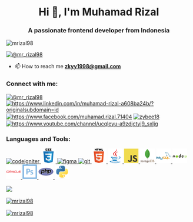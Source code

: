 <h1 align="center">Hi 👋, I'm Muhamad Rizal</h1>
<h3 align="center">A passionate frontend developer from Indonesia</h3>


<p align="left"> <img src="https://komarev.com/ghpvc/?username=mrizal98&label=Profile%20views&color=0e75b6&style=flat" alt="mrizal98" /> </p>

<p align="left"> <a href="https://twitter.com/@mr_rizal98" target="blank"><img src="https://img.shields.io/twitter/follow/@mr_rizal98?logo=twitter&style=for-the-badge" alt="@mr_rizal98" /></a> </p>

- 📫 How to reach me **zkyy1998@gmail.com**

<h3 align="left">Connect with me:</h3>
<p align="left">
<a href="https://twitter.com/@mr_rizal98" target="blank"><img align="center" src="https://raw.githubusercontent.com/rahuldkjain/github-profile-readme-generator/master/src/images/icons/Social/twitter.svg" alt="@mr_rizal98" height="30" width="40" /></a>
<a href="https://linkedin.com/in/https://www.linkedin.com/in/muhamad-rizal-a608ba24b/?originalsubdomain=id" target="blank"><img align="center" src="https://raw.githubusercontent.com/rahuldkjain/github-profile-readme-generator/master/src/images/icons/Social/linked-in-alt.svg" alt="https://www.linkedin.com/in/muhamad-rizal-a608ba24b/?originalsubdomain=id" height="30" width="40" /></a>
<a href="https://fb.com/https://www.facebook.com/muhamad.rizal.71404" target="blank"><img align="center" src="https://raw.githubusercontent.com/rahuldkjain/github-profile-readme-generator/master/src/images/icons/Social/facebook.svg" alt="https://www.facebook.com/muhamad.rizal.71404" height="30" width="40" /></a>
<a href="https://instagram.com/zybee18" target="blank"><img align="center" src="https://raw.githubusercontent.com/rahuldkjain/github-profile-readme-generator/master/src/images/icons/Social/instagram.svg" alt="zybee18" height="30" width="40" /></a>
<a href="https://www.youtube.com/c/https://www.youtube.com/channel/ucqleyu-a9zdjctyj9_sxljg" target="blank"><img align="center" src="https://raw.githubusercontent.com/rahuldkjain/github-profile-readme-generator/master/src/images/icons/Social/youtube.svg" alt="https://www.youtube.com/channel/ucqleyu-a9zdjctyj9_sxljg" height="30" width="40" /></a>
</p>

<h3 align="left">Languages and Tools:</h3>
<p align="left"> <a href="https://codeigniter.com" target="_blank" rel="noreferrer"> <img src="https://cdn.worldvectorlogo.com/logos/codeigniter.svg" alt="codeigniter" width="40" height="40"/> </a> <a href="https://www.w3schools.com/css/" target="_blank" rel="noreferrer"> <img src="https://raw.githubusercontent.com/devicons/devicon/master/icons/css3/css3-original-wordmark.svg" alt="css3" width="40" height="40"/> </a> <a href="https://www.figma.com/" target="_blank" rel="noreferrer"> <img src="https://www.vectorlogo.zone/logos/figma/figma-icon.svg" alt="figma" width="40" height="40"/> </a> <a href="https://git-scm.com/" target="_blank" rel="noreferrer"> <img src="https://www.vectorlogo.zone/logos/git-scm/git-scm-icon.svg" alt="git" width="40" height="40"/> </a> <a href="https://www.w3.org/html/" target="_blank" rel="noreferrer"> <img src="https://raw.githubusercontent.com/devicons/devicon/master/icons/html5/html5-original-wordmark.svg" alt="html5" width="40" height="40"/> </a> <a href="https://www.java.com" target="_blank" rel="noreferrer"> <img src="https://raw.githubusercontent.com/devicons/devicon/master/icons/java/java-original.svg" alt="java" width="40" height="40"/> </a> <a href="https://developer.mozilla.org/en-US/docs/Web/JavaScript" target="_blank" rel="noreferrer"> <img src="https://raw.githubusercontent.com/devicons/devicon/master/icons/javascript/javascript-original.svg" alt="javascript" width="40" height="40"/> </a> <a href="https://www.mongodb.com/" target="_blank" rel="noreferrer"> <img src="https://raw.githubusercontent.com/devicons/devicon/master/icons/mongodb/mongodb-original-wordmark.svg" alt="mongodb" width="40" height="40"/> </a> <a href="https://www.mysql.com/" target="_blank" rel="noreferrer"> <img src="https://raw.githubusercontent.com/devicons/devicon/master/icons/mysql/mysql-original-wordmark.svg" alt="mysql" width="40" height="40"/> </a> <a href="https://nodejs.org" target="_blank" rel="noreferrer"> <img src="https://raw.githubusercontent.com/devicons/devicon/master/icons/nodejs/nodejs-original-wordmark.svg" alt="nodejs" width="40" height="40"/> </a> <a href="https://www.oracle.com/" target="_blank" rel="noreferrer"> <img src="https://raw.githubusercontent.com/devicons/devicon/master/icons/oracle/oracle-original.svg" alt="oracle" width="40" height="40"/> </a> <a href="https://www.photoshop.com/en" target="_blank" rel="noreferrer"> <img src="https://raw.githubusercontent.com/devicons/devicon/master/icons/photoshop/photoshop-line.svg" alt="photoshop" width="40" height="40"/> </a> <a href="https://www.php.net" target="_blank" rel="noreferrer"> <img src="https://raw.githubusercontent.com/devicons/devicon/master/icons/php/php-original.svg" alt="php" width="40" height="40"/> </a> <a href="https://www.python.org" target="_blank" rel="noreferrer"> <img src="https://raw.githubusercontent.com/devicons/devicon/master/icons/python/python-original.svg" alt="python" width="40" height="40"/> </a> </p>

<a href=""> <img align="center" src="https://github-readme-stats-sigma-five.vercel.app/api/top-langs/?username=mrizal98&theme=react&line_height=40&hide=css"/> </a>

<a href=""> <img align="center" src="https://github-readme-stats-sigma-five.vercel.app/api?username=mrizal98&show_icons=true&locale=en" alt="mrizal98" /></p>

<p><img align="center" src="https://github-readme-streak-stats.herokuapp.com/?user=mrizal98&" alt="mrizal98" /></p>


